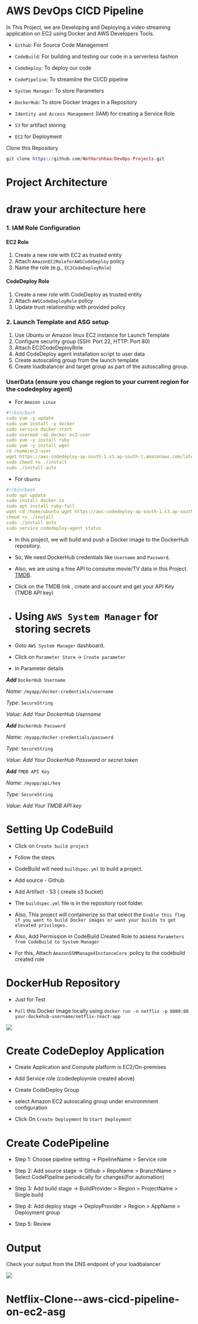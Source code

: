 # AWS DevOps CICD Pipeline

In This Project, we are Developing and Deploying a video streaming application on EC2 using Docker and AWS Developers Tools.

* `Github`: For Source Code Management

* `CodeBuild`: For building and testing our code in a serverless fashion

* `CodeDeploy`: To deploy our code

* `CodePipeline`: To streamline the CI/CD pipeline

* `System Manager`: To store Parameters

* `DockerHub`: To store Docker Images in a Repository

* `Identity and Access Management` (IAM) for creating a Service Role

* `S3` for artifact storing

* `EC2` for Deployment

Clone this Repository

```elixir
git clone https://github.com/NotHarshhaa/DevOps-Projects.git
```

# **Project Architecture**

# **draw your architecture here**


### 1. IAM Role Configuration

#### EC2 Role
1. Create a new role with EC2 as trusted entity
2. Attach `AmazonEC2RoleforAWSCodeDeploy` policy
3. Name the role (e.g., `EC2CodeDeployRole`)

#### CodeDeploy Role
1. Create a new role with CodeDeploy as trusted entity
2. Attach `AWSCodeDeployRole` policy
4. Update trust relationship with provided policy

### 2. Launch Template and ASG setup

1. Use Ubuntu or Amazon linux  EC2 instance for Launch Template
2. Configure security group (SSH: Port 22, HTTP: Port 80)
3. Attach EC2CodeDeployRole
4. Add CodeDeploy agent installation script to user data
5. Create autoscaling group from the launch template
6. Create loadbalancer and target group as part of the autoscalling group.

### UserData (ensure you change region to your current region for the codedeploy agent)
* For `Amazon Linux`
```yaml
#!/bin/bash
sudo yum -y update
sudo yum install -y docker
sudo service docker start
sudo usermod -aG docker ec2-user
sudo yum -y install ruby
sudo yum -y install wget
cd /home/ec2-user
wget https://aws-codedeploy-ap-south-1.s3.ap-south-1.amazonaws.com/latest/install
sudo chmod +x ./install
sudo ./install auto
```

* For `Ubuntu`
```yaml
#!/bin/bash
sudo apt update
sudo install docker.io
sudo apt install ruby-full
wget cd /home/ubuntu wget https://aws-codedeploy-ap-south-1.s3.ap-south-1.amazonaws.com/latest/install
chmod +x ./install
sudo ./install auto
sudo service codedeploy-agent status
```

* In this project, we will build and push a Docker image to the DockerHub repository.

* So, We need DockerHub credentials like `Username` and `Password`.

* Also, we are using a free API to consume movie/TV data in this Project. [TMDB](https://www.themoviedb.org/).
* Click on the TMDB link , create and account and get your API Key (TMDB API key)

* # **Using** `AWS System Manager` for storing secrets

* Goto `AWS System Manager` dashboard.

* Click on `Parameter Store` -&gt; `Create parameter`

* In Parameter details

***Add*** `DockerHub Username`

*Name:* `/myapp/docker-credentials/username`

*Type:* `SecureString`

*Value: Add Your DockerHub Username*

***Add*** `DockerHub Password`

*Name:* `/myapp/docker-credentials/password`

*Type:* `SecureString`

*Value: Add Your DockerHub Password or secret token*

***Add*** `TMDB API Key`

*Name:* `/myapp/api/key`

*Type:* `SecureString`

*Value: Add Your TMDB API key*

# **Setting Up CodeBuild**

* Click on `Create build project`

* Follow the steps

* CodeBuild will need `buildspec.yml` to build a project.
  
* Add source - Github
  
* Add Artifact - S3 ( create s3 bucket)

* The `buildspec.yml` file is in the repository root folder.

* Also, This project will containerize so that select the `Enable this flag if you want to build Docker images or want your builds to get elevated privileges.`

* Also, Add Permission in CodeBuild Created Role to assess `Parameters from CodeBuild to System Manager`

* For this, Attach `AmazonSSMManagedInstanceCore `policy to the codebuild created role


# **DockerHub Repository**

* Just for Test

* `Pull` this Docker Image locally using `docker run -n netflix -p 8080:80 your-dockehub-username/netflix-react-app`

![](https://miro.medium.com/v2/resize:fit:802/1*84WPkjw5a1ddu8QS7Brx7g.png)

# **Create CodeDeploy Application**

* Create Application and Compute platform is EC2/On-premises
  
* Add Service role (codedeployrole created above)
  
* Create CodeDeploy Group
  
* select  Amazon EC2 autoscaling group under environmnent configuration

* Click On `Create Deployment` to `Start Deployment`


# **Create CodePipeline**

* Step 1: Choose pipeline setting -&gt; PipelineName &gt; Service role

* Step 2: Add source stage -&gt; Github &gt; RepoName &gt; BranchName &gt; Select CodePipeline periodically for changes(For automation)

* Step 3: Add build stage -&gt; BuildProvider &gt; Region &gt; ProjectName &gt; Single build

* Step 4: Add deploy stage -&gt; DeployProvider &gt; Region &gt; AppName &gt; Deployment group

* Step 5: Review



# **Output**

Check your output from the DNS endpoint of your loadbalancer

![](https://miro.medium.com/v2/resize:fit:1146/1*AXXMABbwjT5zFi5zibzP5A.png)


# Netflix-Clone--aws-cicd-pipeline-on-ec2-asg
